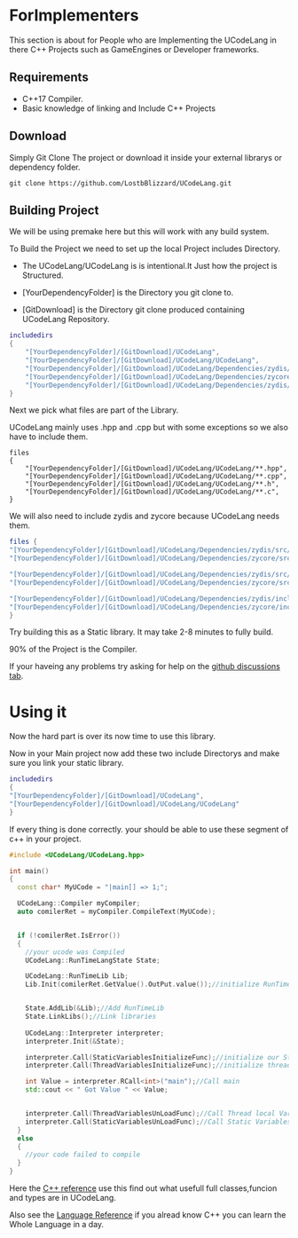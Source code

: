 # ForImplementers

This section is about for People who are Implementing the UCodeLang in there C++ Projects such as GameEngines or Developer frameworks.


## Requirements

- C++17 Compiler.
- Basic knowledge of linking and Include C++ Projects

## Download

Simply Git Clone The project or download it inside your external librarys or dependency folder.

```
git clone https://github.com/LostbBlizzard/UCodeLang.git
```


## Building Project

We will be using premake here but this will work with any build system.

To Build the Project we need to set up the local Project includes Directory. 

- The UCodeLang/UCodeLang is is intentional.It Just how the project is Structured.

- \[YourDependencyFolder\] is the Directory you git clone to.
 - \[GitDownload\] is the Directory git clone produced containing UCodeLang Repository.

```lua
includedirs
{
    "[YourDependencyFolder]/[GitDownload]/UCodeLang",
    "[YourDependencyFolder]/[GitDownload]/UCodeLang/UCodeLang",
    "[YourDependencyFolder]/[GitDownload]/UCodeLang/Dependencies/zydis/include",
    "[YourDependencyFolder]/[GitDownload]/UCodeLang/Dependencies/zycore/include",
    "[YourDependencyFolder]/[GitDownload]/UCodeLang/Dependencies/zydis/src",
}
```

Next we pick what files are part of the Library.

UCodeLang mainly uses .hpp and .cpp but with some exceptions so we also have to include them.

```
files 
{
    "[YourDependencyFolder]/[GitDownload]/UCodeLang/UCodeLang/**.hpp",
    "[YourDependencyFolder]/[GitDownload]/UCodeLang/UCodeLang/**.cpp",
    "[YourDependencyFolder]/[GitDownload]/UCodeLang/UCodeLang/**.h", 
    "[YourDependencyFolder]/[GitDownload]/UCodeLang/UCodeLang/**.c",
}
```

We will also need to include zydis and zycore because UCodeLang needs them.


```lua
files { 
"[YourDependencyFolder]/[GitDownload]/UCodeLang/Dependencies/zydis/src/**.c",
"[YourDependencyFolder]/[GitDownload]/UCodeLang/Dependencies/zycore/src/**.c",

"[YourDependencyFolder]/[GitDownload]/UCodeLang/Dependencies/zydis/src/**.inc",
"[YourDependencyFolder]/[GitDownload]/UCodeLang/Dependencies/zycore/src/**.inc",

"[YourDependencyFolder]/[GitDownload]/UCodeLang/Dependencies/zydis/include/**.h",
"[YourDependencyFolder]/[GitDownload]/UCodeLang/Dependencies/zycore/include/**.h",
}
```

Try building this as a Static library.
It may take 2-8 minutes to fully build. 

90% of the Project is the Compiler.


If your haveing any problems try asking for help on the [github discussions tab](https://github.com/LostbBlizzard/UCodeLang/discussions).


# Using it

Now the hard part is over its now time to use this library.

Now in your Main project now add these two include Directorys and make sure you link your static library.

```lua
includedirs
{
"[YourDependencyFolder]/[GitDownload]/UCodeLang",
"[YourDependencyFolder]/[GitDownload]/UCodeLang/UCodeLang"
}
```
If every thing is done correctly.
your should be able to use these segment of c++ in your project.

```cpp
#include <UCodeLang/UCodeLang.hpp>

int main()
{
  const char* MyUCode = "|main[] => 1;";

  UCodeLang::Compiler myCompiler;
  auto comilerRet = myCompiler.CompileText(MyUCode);


  if (!comilerRet.IsError())
  { 
    //your ucode was Compiled
    UCodeLang::RunTimeLangState State;

    UCodeLang::RunTimeLib Lib;
    Lib.Init(comilerRet.GetValue().OutPut.value());//initialize RunTimeLib using our Compiled code.


    State.AddLib(&Lib);//Add RunTimeLib
    State.LinkLibs();//Link libraries
   
    UCodeLang::Interpreter interpreter;
    interpreter.Init(&State);

    interpreter.Call(StaticVariablesInitializeFunc);//initialize our Static Variables.
    interpreter.Call(ThreadVariablesInitializeFunc);//initialize thread local/Interpreter local Variables.

    int Value = interpreter.RCall<int>("main");//Call main
    std::cout << " Got Value " << Value;


    interpreter.Call(ThreadVariablesUnLoadFunc);//Call Thread local Variables destructors.
    interpreter.Call(StaticVariablesUnLoadFunc);//Call Static Variables destructors.
  }
  else 
  {
    //your code failed to compile
  }
}
```

Here the [C++ reference](./ForImplementers/APIReference.md) use this find out what usefull full classes,funcion and types are in UCodeLang.

Also see the [Language Reference](./SyntaxAndSemantics.md) if you alread know C++ you can learn the Whole  Language in a day.